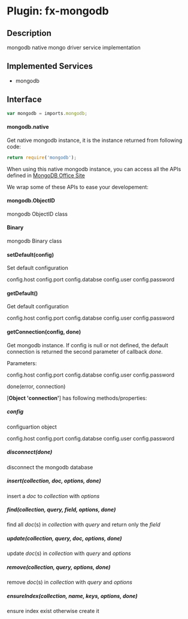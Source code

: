 # Plugin: fx-mongodb

## Description
mongodb native mongo driver service implementation

## Implemented Services

- mongodb

## Interface

`````javascript
var mongodb = imports.mongodb;
`````

#### mongodb.native
Get native mongodb instance, it is the instance returned from following code:
````javascript
return require('mongodb');
````

When using this native mongodb instance, you can access all the APIs defined in [MongoDB Office Site](https://docs.mongodb.org/manual/)

We wrap some of these APIs to ease your developement:

#### mongodb.ObjectID
mongodb ObjectID class

#### Binary
mongodb Binary class

#### setDefault(config)
Set default configuration

config.host
config.port
config.databse
config.user
config.password

#### getDefault()
Get default configuration

config.host
config.port
config.databse
config.user
config.password

#### getConnection(config, done)
Get mongodb instance. If config is null or not defined, the default connection is returned the second parameter of callback *done*.

Parameters:

config.host
config.port
config.databse
config.user
config.password

done(error, connection)

[**Object 'connection'**] has following methods/properties:

##### config
configuartion object

config.host
config.port
config.databse
config.user
config.password

##### disconnect(done)
disconnect the mongodb database

##### insert(collection, doc, options, done)
insert a *doc* to *collection* with *options*

##### find(collection, query, field, options, done)
find all *doc*(s) in *collection* with *query* and return only the *field*

##### update(collection, query, doc, options, done)
update *doc*(s) in *collection* with *query* and *options*

##### remove(collection, query, options, done)
remove *doc*(s) in *collection* with *query* and *options*

##### ensureIndex(collection, name, keys, options, done)
ensure index exist otherwise create it